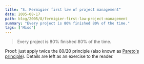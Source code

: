 ```yaml
---
title: "S. Fermigier first law of project management"
date: 2005-08-17
path: blog/2005/8/fermigier-first-law-project-management
summary: "Every project is 80% finished 80% of the time."
tags: ['Misc']
---
```


<blockquote>
Every project is 80% finished 80% of the time.
</blockquote>

Proof: just apply twice the 80/20 principle (also known as <a href="http://en.wikipedia.org/wiki/Pareto_principle">Pareto's
principle</a>). Details are left as an exercise to the reader.

